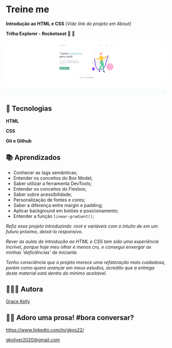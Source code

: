 # Treine me

**Introdução ao HTML e CSS**
(_Vide link do projeto em About)_

**Trilha Explorer - Rocketseat** 🚀 💜

![preview](./.github/preview_treine.png)

## 🔰 Tecnologias

**HTML**

**CSS**

**Git e Github**

## 📚 Aprendizados

- Conhecer as tags semânticas;
- Entender os conceitos do Box Model;
- Saber utilizar a ferramenta DevTools;
- Entender os conceitos do Flexbox;
- Saber sobre acessibilidade;
- Personalização de fontes e cores;
- Saber a diferença entre margin e padding;
- Aplicar background em botões e posicionamento;
- Entender a função `linear-gradient()`;

_Refiz esse projeto introduzindo :root e variáveis com o intuito de em um futuro próximo, deixá-lo responsivo._

_Rever as aulas de introdução ao HTML e CSS tem sido uma experiência incrível, porque hoje meu olhar é menos cru, e consegui enxergar as minhas 'deficiências' de iniciante._

_Tenho consciência que o projeto merece uma refatoração mais cuidadosa, porém como quero avançar em meus estudos, acredito que a entrega deste material está dentro do mínimo aceitável._

## 👩🏽‍💻 Autora
[Grace Kelly](https://github.com/gksouza)

## 🤸‍♀️ Adoro uma prosa! #bora conversar?
https://www.linkedin.com/in/gkos22/

gkoliver2020@gmail.com